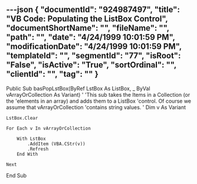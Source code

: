 ---json
{
  "documentId": "924987497",
  "title": "VB Code: Populating the ListBox Control",
  "documentShortName": "",
  "fileName": "",
  "path": "",
  "date": "4/24/1999 10:01:59 PM",
  "modificationDate": "4/24/1999 10:01:59 PM",
  "templateId": "",
  "segmentId": "77",
  "isRoot": "False",
  "isActive": "True",
  "sortOrdinal": "",
  "clientId": "",
  "tag": ""
}
---

Public Sub basPopLstBox(ByRef LstBox As ListBox, _
    ByVal vArrayOrCollection As Variant)
    '
    'This sub takes the Items in a Collection (or the
    'elements in an array) and adds them to a ListBox
    'control. Of course we assume that vArrayOrCollection
    'contains string values.
    '
    Dim v As Variant
    
    LstBox.Clear
    
    For Each v In vArrayOrCollection
        
        With LstBox
            .AddItem (VBA.CStr(v))
            .Refresh
        End With
    
    Next

End Sub
